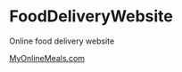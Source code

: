 # FoodDeliveryWebsite
Online food delivery website


[MyOnlineMeals.com](https://vishakhayadav030502ydv.on.drv.tw/www.MyOnlineMeals.com/Project%202/indexprj1.html)
